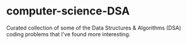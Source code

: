 # computer-science-DSA
Curated collection of some of the Data Structures &amp; Algorithms (DSA) coding problems that I've found more interesting.
